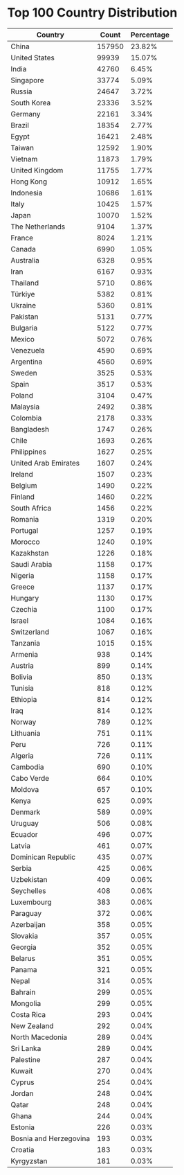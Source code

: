 # Top 100 Country Distribution
| Country | Count | Percentage |
|----|----|----|
| China | 157950 | 23.82% |
| United States | 99939 | 15.07% |
| India | 42760 | 6.45% |
| Singapore | 33774 | 5.09% |
| Russia | 24647 | 3.72% |
| South Korea | 23336 | 3.52% |
| Germany | 22161 | 3.34% |
| Brazil | 18354 | 2.77% |
| Egypt | 16421 | 2.48% |
| Taiwan | 12592 | 1.90% |
| Vietnam | 11873 | 1.79% |
| United Kingdom | 11755 | 1.77% |
| Hong Kong | 10912 | 1.65% |
| Indonesia | 10686 | 1.61% |
| Italy | 10425 | 1.57% |
| Japan | 10070 | 1.52% |
| The Netherlands | 9104 | 1.37% |
| France | 8024 | 1.21% |
| Canada | 6990 | 1.05% |
| Australia | 6328 | 0.95% |
| Iran | 6167 | 0.93% |
| Thailand | 5710 | 0.86% |
| Türkiye | 5382 | 0.81% |
| Ukraine | 5360 | 0.81% |
| Pakistan | 5131 | 0.77% |
| Bulgaria | 5122 | 0.77% |
| Mexico | 5072 | 0.76% |
| Venezuela | 4590 | 0.69% |
| Argentina | 4560 | 0.69% |
| Sweden | 3525 | 0.53% |
| Spain | 3517 | 0.53% |
| Poland | 3104 | 0.47% |
| Malaysia | 2492 | 0.38% |
| Colombia | 2178 | 0.33% |
| Bangladesh | 1747 | 0.26% |
| Chile | 1693 | 0.26% |
| Philippines | 1627 | 0.25% |
| United Arab Emirates | 1607 | 0.24% |
| Ireland | 1507 | 0.23% |
| Belgium | 1490 | 0.22% |
| Finland | 1460 | 0.22% |
| South Africa | 1456 | 0.22% |
| Romania | 1319 | 0.20% |
| Portugal | 1257 | 0.19% |
| Morocco | 1240 | 0.19% |
| Kazakhstan | 1226 | 0.18% |
| Saudi Arabia | 1158 | 0.17% |
| Nigeria | 1158 | 0.17% |
| Greece | 1137 | 0.17% |
| Hungary | 1130 | 0.17% |
| Czechia | 1100 | 0.17% |
| Israel | 1084 | 0.16% |
| Switzerland | 1067 | 0.16% |
| Tanzania | 1015 | 0.15% |
| Armenia | 938 | 0.14% |
| Austria | 899 | 0.14% |
| Bolivia | 850 | 0.13% |
| Tunisia | 818 | 0.12% |
| Ethiopia | 814 | 0.12% |
| Iraq | 814 | 0.12% |
| Norway | 789 | 0.12% |
| Lithuania | 751 | 0.11% |
| Peru | 726 | 0.11% |
| Algeria | 726 | 0.11% |
| Cambodia | 690 | 0.10% |
| Cabo Verde | 664 | 0.10% |
| Moldova | 657 | 0.10% |
| Kenya | 625 | 0.09% |
| Denmark | 589 | 0.09% |
| Uruguay | 506 | 0.08% |
| Ecuador | 496 | 0.07% |
| Latvia | 461 | 0.07% |
| Dominican Republic | 435 | 0.07% |
| Serbia | 425 | 0.06% |
| Uzbekistan | 409 | 0.06% |
| Seychelles | 408 | 0.06% |
| Luxembourg | 383 | 0.06% |
| Paraguay | 372 | 0.06% |
| Azerbaijan | 358 | 0.05% |
| Slovakia | 357 | 0.05% |
| Georgia | 352 | 0.05% |
| Belarus | 351 | 0.05% |
| Panama | 321 | 0.05% |
| Nepal | 314 | 0.05% |
| Bahrain | 299 | 0.05% |
| Mongolia | 299 | 0.05% |
| Costa Rica | 293 | 0.04% |
| New Zealand | 292 | 0.04% |
| North Macedonia | 289 | 0.04% |
| Sri Lanka | 289 | 0.04% |
| Palestine | 287 | 0.04% |
| Kuwait | 270 | 0.04% |
| Cyprus | 254 | 0.04% |
| Jordan | 248 | 0.04% |
| Qatar | 248 | 0.04% |
| Ghana | 244 | 0.04% |
| Estonia | 226 | 0.03% |
| Bosnia and Herzegovina | 193 | 0.03% |
| Croatia | 183 | 0.03% |
| Kyrgyzstan | 181 | 0.03% |
